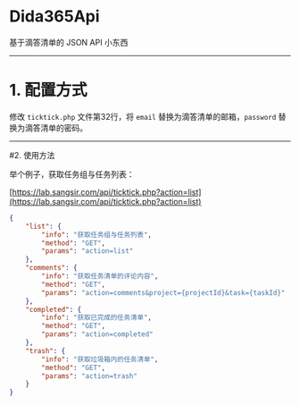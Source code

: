 # Dida365Api

基于滴答清单的 JSON API 小东西

---

# 1. 配置方式

修改 `ticktick.php` 文件第32行，将 `email` 替换为滴答清单的邮箱，`password` 替换为滴答清单的密码。

---

#2. 使用方法

举个例子，获取任务组与任务列表：

[https://lab.sangsir.com/api/ticktick.php?action=list](https://lab.sangsir.com/api/ticktick.php?action=list)

```json
{
	"list": {
		"info": "获取任务组与任务列表",
		"method": "GET",
		"params": "action=list"
	},
	"comments": {
		"info": "获取任务清单的评论内容",
		"method": "GET",
		"params": "action=comments&project={projectId}&task={taskId}"
	},
	"completed": {
		"info": "获取已完成的任务清单",
		"method": "GET",
		"params": "action=completed"
	},
	"trash": {
		"info": "获取垃圾箱内的任务清单",
		"method": "GET",
		"params": "action=trash"
	}
}
```